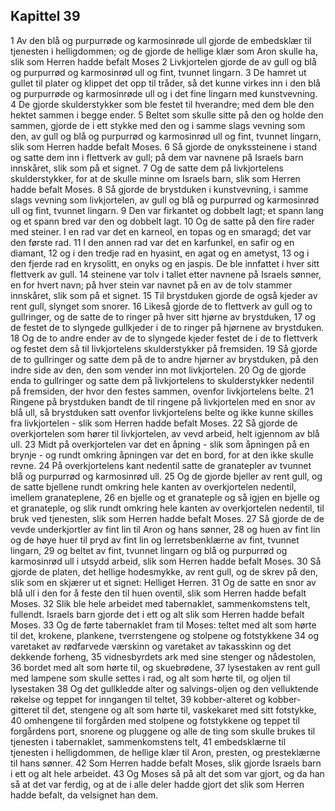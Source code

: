 ## Kapittel 39

1 Av den blå og purpurrøde og karmosinrøde ull gjorde de embedsklær til tjenesten i helligdommen; og de gjorde de hellige klær som Aron skulle ha, slik som Herren hadde befalt Moses
2 Livkjortelen gjorde de av gull og blå og purpurrød og karmosinrød ull og fint, tvunnet lingarn.
3 De hamret ut gullet til plater og klippet det opp til tråder, så det kunne virkes inn i den blå og purpurrøde og karmosinrøde ull og i det fine lingarn med kunstvevning.
4 De gjorde skulderstykker som ble festet til hverandre; med dem ble den hektet sammen i begge ender.
5 Beltet som skulle sitte på den og holde den sammen, gjorde de i ett stykke med den og i samme slags vevning som den, av gull og blå og purpurrød og karmosinrød ull og fint, tvunnet lingarn, slik som Herren hadde befalt Moses.
6 Så gjorde de onykssteinene i stand og satte dem inn i flettverk av gull; på dem var navnene på Israels barn innskåret, slik som på et signet.
7 Og de satte dem på livkjortelens skulderstykker, for at de skulle minne om Israels barn, slik som Herren hadde befalt Moses.
8 Så gjorde de brystduken i kunstvevning, i samme slags vevning som livkjortelen, av gull og blå og purpurrød og karmosinrød ull og fint, tvunnet lingarn.
9 Den var firkantet og dobbelt lagt; et spann lang og et spann bred var den og dobbelt lagt.
10 Og de satte på den fire rader med steiner. I en rad var det en karneol, en topas og en smaragd; det var den første rad.
11 I den annen rad var det en karfunkel, en safir og en diamant,
12 og i den tredje rad en hyasint, en agat og en ametyst,
13 og i den fjerde rad en krysolitt, en onyks og en jaspis. De ble innfattet i hver sitt flettverk av gull.
14 steinene var tolv i tallet etter navnene på Israels sønner, en for hvert navn; på hver stein var navnet på en av de tolv stammer innskåret, slik som på et signet.
15 Til brystduken gjorde de også kjeder av rent gull, slynget som snorer.
16 Likeså gjorde de to flettverk av gull og to gullringer, og de satte de to ringer på hver sitt hjørne av brystduken,
17 og de festet de to slyngede gullkjeder i de to ringer på hjørnene av brystduken.
18 Og de to andre ender av de to slyngede kjeder festet de i de to flettverk og festet dem så til livkjortelens skulderstykker på fremsiden.
19 Så gjorde de to gullringer og satte dem på de to andre hjørner av brystduken, på den indre side av den, den som vender inn mot livkjortelen.
20 Og de gjorde enda to gullringer og satte dem på livkjortelens to skulderstykker nedentil på fremsiden, der hvor den festes sammen, ovenfor livkjortelens belte.
21 Ringene på brystduken bandt de til ringene på livkjortelen med en snor av blå ull, så brystduken satt ovenfor livkjortelens belte og ikke kunne skilles fra livkjortelen - slik som Herren hadde befalt Moses.
22 Så gjorde de overkjortelen som hører til livkjortelen, av vevd arbeid, helt igjennom av blå ull.
23 Midt på overkjortelen var det en åpning - slik som åpningen på en brynje - og rundt omkring åpningen var det en bord, for at den ikke skulle revne.
24 På overkjortelens kant nedentil satte de granatepler av tvunnet blå og purpurrød og karmosinrød ull.
25 Og de gjorde bjeller av rent gull, og de satte bjellene rundt omkring hele kanten av overkjortelen nedentil, imellem granateplene,
26 en bjelle og et granateple og så igjen en bjelle og et granateple, og slik rundt omkring hele kanten av overkjortelen nedentil, til bruk ved tjenesten, slik som Herren hadde befalt Moses.
27 Så gjorde de de vevde underkjortler av fint lin til Aron og hans sønner,
28 og huen av fint lin og de høye huer til pryd av fint lin og lerretsbenklærne av fint, tvunnet lingarn,
29 og beltet av fint, tvunnet lingarn og blå og purpurrød og karmosinrød ull i utsydd arbeid, slik som Herren hadde befalt Moses.
30 Så gjorde de platen, det hellige hodesmykke, av rent gull, og de skrev på den, slik som en skjærer ut et signet: Helliget Herren.
31 Og de satte en snor av blå ull i den for å feste den til huen oventil, slik som Herren hadde befalt Moses.
32 Slik ble hele arbeidet med tabernaklet, sammenkomstens telt, fullendt. Israels barn gjorde det i ett og alt slik som Herren hadde befalt Moses.
33 Og de førte tabernaklet fram til Moses: teltet med alt som hørte til det, krokene, plankene, tverrstengene og stolpene og fotstykkene
34 og varetaket av rødfarvede værskinn og varetaket av takasskinn og det dekkende forheng,
35 vidnesbyrdets ark med sine stenger og nådestolen,
36 bordet med alt som hørte til, og skuebrødene,
37 lysestaken av rent gull med lampene som skulle settes i rad, og alt som hørte til, og oljen til lysestaken
38 Og det gullkledde alter og salvings-oljen og den velluktende røkelse og teppet for inngangen til teltet,
39 kobber-alteret og kobber-gitteret til det, stengene og alt som hørte til, vaskekaret med sitt fotstykke,
40 omhengene til forgården med stolpene og fotstykkene og teppet til forgårdens port, snorene og pluggene og alle de ting som skulle brukes til tjenesten i tabernaklet, sammenkomstens telt,
41 embedsklærne til tjenesten i helligdommen, de hellige klær til Aron, presten, og presteklærne til hans sønner.
42 Som Herren hadde befalt Moses, slik gjorde Israels barn i ett og alt hele arbeidet.
43 Og Moses så på alt det som var gjort, og da han så at det var ferdig, og at de i alle deler hadde gjort det slik som Herren hadde befalt, da velsignet han dem.

